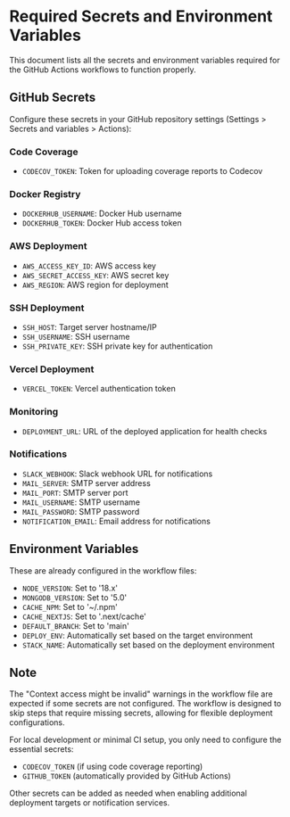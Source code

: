 # Required Secrets and Environment Variables

This document lists all the secrets and environment variables required for the GitHub Actions workflows to function properly.

## GitHub Secrets

Configure these secrets in your GitHub repository settings (Settings > Secrets and variables > Actions):

### Code Coverage
- `CODECOV_TOKEN`: Token for uploading coverage reports to Codecov

### Docker Registry
- `DOCKERHUB_USERNAME`: Docker Hub username
- `DOCKERHUB_TOKEN`: Docker Hub access token

### AWS Deployment
- `AWS_ACCESS_KEY_ID`: AWS access key
- `AWS_SECRET_ACCESS_KEY`: AWS secret key
- `AWS_REGION`: AWS region for deployment

### SSH Deployment
- `SSH_HOST`: Target server hostname/IP
- `SSH_USERNAME`: SSH username
- `SSH_PRIVATE_KEY`: SSH private key for authentication

### Vercel Deployment
- `VERCEL_TOKEN`: Vercel authentication token

### Monitoring
- `DEPLOYMENT_URL`: URL of the deployed application for health checks

### Notifications
- `SLACK_WEBHOOK`: Slack webhook URL for notifications
- `MAIL_SERVER`: SMTP server address
- `MAIL_PORT`: SMTP server port
- `MAIL_USERNAME`: SMTP username
- `MAIL_PASSWORD`: SMTP password
- `NOTIFICATION_EMAIL`: Email address for notifications

## Environment Variables

These are already configured in the workflow files:

- `NODE_VERSION`: Set to '18.x'
- `MONGODB_VERSION`: Set to '5.0'
- `CACHE_NPM`: Set to '~/.npm'
- `CACHE_NEXTJS`: Set to '.next/cache'
- `DEFAULT_BRANCH`: Set to 'main'
- `DEPLOY_ENV`: Automatically set based on the target environment
- `STACK_NAME`: Automatically set based on the deployment environment

## Note

The "Context access might be invalid" warnings in the workflow file are expected if some secrets are not configured. The workflow is designed to skip steps that require missing secrets, allowing for flexible deployment configurations.

For local development or minimal CI setup, you only need to configure the essential secrets:
- `CODECOV_TOKEN` (if using code coverage reporting)
- `GITHUB_TOKEN` (automatically provided by GitHub Actions)

Other secrets can be added as needed when enabling additional deployment targets or notification services.

